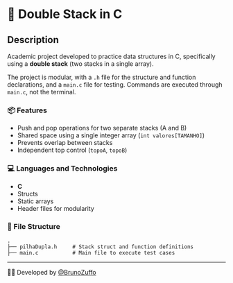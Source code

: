 # 🧩 Double Stack in C

## Description

Academic project developed to practice data structures in C, specifically using a **double stack** (two stacks in a single array).

The project is modular, with a `.h` file for the structure and function declarations, and a `main.c` file for testing. Commands are executed through `main.c`, not the terminal.

### 📦 Features

- Push and pop operations for two separate stacks (A and B)
- Shared space using a single integer array (`int valores[TAMANHO]`)
- Prevents overlap between stacks
- Independent top control (`topoA`, `topoB`)

### 💻 Languages and Technologies

- **C**
- Structs
- Static arrays
- Header files for modularity

### 📁 File Structure

```
.
├── pilhaDupla.h     # Stack struct and function definitions
├── main.c           # Main file to execute test cases
```

---

👨‍💻 Developed by [@BrunoZuffo](https://github.com/BrunoZuffo)
